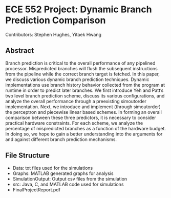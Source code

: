 # ECE 552 Project: Dynamic Branch Prediction Comparison
Contributors: Stephen Hughes, Yitaek Hwang

## Abstract
Branch prediction is critical to the overall performance of any pipelined processor. Mispredicted branches will flush the subsequent instructions from the pipeline while the correct branch target is fetched. In this paper, we discuss various dynamic branch prediction techniques. Dynamic implementations use branch history behavior collected from the program at runtime in order to predict later branches. We first introduce Yeh and Patt’s two level branch prediction scheme, discuss its various configurations, and analyze the overall performance through a preexisting simoutorder implementation. Next, we introduce and implement (through simoutorder) the perceptron and piecewise linear based schemes. In forming an overall comparison between these three predictors, it is necessary to consider practical hardware constraints. For each scheme, we analyze the percentage of mispredicted branches as a function of the hardware budget. In doing so, we hope to gain a better understanding into the arguments for and against different branch prediction mechanisms.

## File Structure
- Data: txt files used for the simulations
- Graphs: MATLAB generated graphs for analysis
- SimulationOutput: Output csv files from the simulation
- src: Java, C, and MATLAB code used for simulations
- FinalProjectReport.pdf
